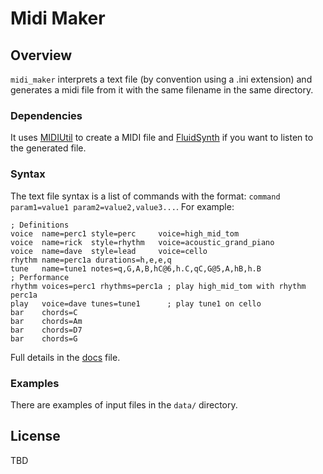 # Midi Maker
## Overview
`midi_maker` interprets a text file (by convention using a .ini extension) and generates a midi file from it with the same filename in the same directory.
### Dependencies
It uses [MIDIUtil](https://midiutil.readthedocs.io/) to create a MIDI file and [FluidSynth](https://www.fluidsynth.org/) if you want to listen to the generated file.
### Syntax
The text file syntax is a list of commands with the format: `command param1=value1 param2=value2,value3...`.
For example:
```
; Definitions
voice  name=perc1 style=perc     voice=high_mid_tom
voice  name=rick  style=rhythm   voice=acoustic_grand_piano
voice  name=dave  style=lead     voice=cello
rhythm name=perc1a durations=h,e,e,q
tune   name=tune1 notes=q,G,A,B,hC@6,h.C,qC,G@5,A,hB,h.B
; Performance
rhythm voices=perc1 rhythms=perc1a ; play high_mid_tom with rhythm perc1a
play   voice=dave tunes=tune1      ; play tune1 on cello
bar    chords=C
bar    chords=Am
bar    chords=D7
bar    chords=G
```
Full details in the [docs](DOCS.md) file.

### Examples
There are examples of input files in the `data/` directory.


## License
TBD
